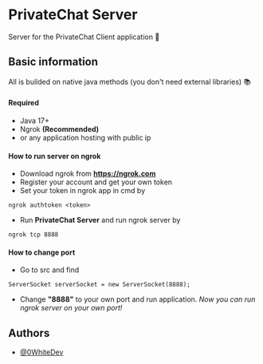 
# PrivateChat Server


Server for the PrivateChat Client application 💬

## Basic information

All is builded on native java methods (you don't need external libraries) 📚

#### Required
- Java 17+
- Ngrok **(Recommended)**
- or any application hosting with public ip

#### How to run server on ngrok
- Download ngrok from **https://ngrok.com**
- Register your account and get your own token
- Set your token in ngrok app in cmd by
```
ngrok authtoken <token>
```
- Run **PrivateChat Server** and run ngrok server by
```
ngrok tcp 8888
```

#### How to change port
- Go to src and find
```
ServerSocket serverSocket = new ServerSocket(8888);
```
- Change **"8888"** to your own port and run application.
_Now you can run ngrok server on your own port!_

## Authors

- [@0WhiteDev](https://github.com/0WhiteDev)

